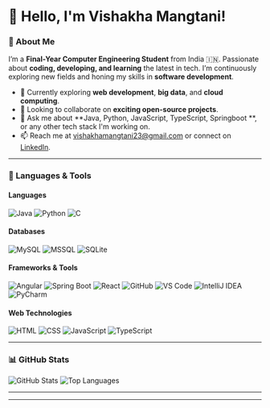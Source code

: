 

<!--
**vishakhamangtani23/vishakhamangtani23** is a ✨ _special_ ✨ repository because its `README.md` (this file) appears on your GitHub profile.

Here are some ideas to get you started:

- 🔭 I’m currently working on ...
- 🌱 I’m currently learning ...
- 👯 I’m looking to collaborate on ...
- 🤔 I’m looking for help with ...
- 💬 Ask me about ...
- 📫 How to reach me: ...
- 😄 Pronouns: ...
- ⚡ Fun fact: ...
-->
# 👋 Hello, I'm Vishakha Mangtani! 

### 🚀 About Me
I’m a **Final-Year Computer Engineering Student** from India 🇮🇳. Passionate about **coding, developing, and learning** the latest in tech. I’m continuously exploring new fields and honing my skills in **software development**.

- 🌱 Currently exploring **web development**, **big data**, and **cloud computing**.
- 👯 Looking to collaborate on **exciting open-source projects**.
- 💬 Ask me about **Java, Python, JavaScript, TypeScript, Springboot **, or any other tech stack I'm working on.
- 📫 Reach me at [vishakhamangtani23@gmail.com](mailto:vishakhamangtani23@gmail.com) or connect on [LinkedIn](https://www.linkedin.com/in/vishakhamangtani23/).

---

### 🔧 Languages & Tools

#### Languages
![Java](https://img.shields.io/badge/-Java-007396?style=flat&logo=Java&logoColor=white)
![Python](https://img.shields.io/badge/-Python-3776AB?style=flat&logo=Python&logoColor=white)
![C](https://img.shields.io/badge/-C-A8B9CC?style=flat&logo=C&logoColor=white)

#### Databases
![MySQL](https://img.shields.io/badge/-MySQL-4479A1?style=flat&logo=MySQL&logoColor=white)
![MSSQL](https://img.shields.io/badge/-MSSQL-CC2927?style=flat&logo=microsoft-sql-server&logoColor=white)
![SQLite](https://img.shields.io/badge/-SQLite-003B57?style=flat&logo=SQLite&logoColor=white)

#### Frameworks & Tools
![Angular](https://img.shields.io/badge/-Angular-DD0031?style=flat&logo=angular&logoColor=white)
![Spring Boot](https://img.shields.io/badge/-Spring%20Boot-6DB33F?style=flat&logo=spring-boot&logoColor=white)
![React](https://img.shields.io/badge/-React-61DAFB?style=flat&logo=react&logoColor=black)
![GitHub](https://img.shields.io/badge/-GitHub-181717?style=flat&logo=github&logoColor=white)
![VS Code](https://img.shields.io/badge/-VS%20Code-007ACC?style=flat&logo=visual-studio-code&logoColor=white)
![IntelliJ IDEA](https://img.shields.io/badge/-IntelliJ%20IDEA-000000?style=flat&logo=intellij-idea&logoColor=white)
![PyCharm](https://img.shields.io/badge/-PyCharm-000000?style=flat&logo=pycharm&logoColor=white)

#### Web Technologies
![HTML](https://img.shields.io/badge/-HTML-E34F26?style=flat&logo=HTML5&logoColor=white)
![CSS](https://img.shields.io/badge/-CSS-1572B6?style=flat&logo=CSS3&logoColor=white)
![JavaScript](https://img.shields.io/badge/-JavaScript-F7DF1E?style=flat&logo=JavaScript&logoColor=black)
![TypeScript](https://img.shields.io/badge/-TypeScript-3178C6?style=flat&logo=typescript&logoColor=white)

<!-- Add more tools or languages as needed -->

---

### 📊 GitHub Stats
![GitHub Stats](https://github-readme-stats.vercel.app/api?username=vishakhamangtani23&show_icons=true&theme=radical)
![Top Languages](https://github-readme-stats.vercel.app/api/top-langs/?username=vishakhamangtani23&layout=compact&theme=radical)

---

---



<!-- Feel free to customize, add or remove sections as per your preference. -->
